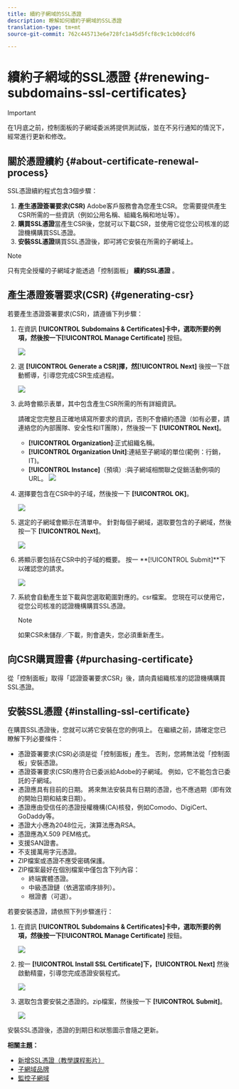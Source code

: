 ```yaml
---
title: 續約子網域的SSL憑證
description: 瞭解如何續約子網域的SSL憑證
translation-type: tm+mt
source-git-commit: 762c445713e6e728fc1a45d5fcf8c9c1cb0dcdf6

---
```



# 續約子網域的SSL憑證 {#renewing-subdomains-ssl-certificates}

>[!IMPORTANT]
>
>在1月底之前，控制面板的子網域委派將提供測試版，並在不另行通知的情況下，經常進行更新和修改。

## 關於憑證續約 {#about-certificate-renewal-process}

SSL憑證續約程式包含3個步驟：

1. **產生憑證簽署要求(CSR)** Adobe客戶服務會為您產生CSR。 您需要提供產生CSR所需的一些資訊（例如公用名稱、組織名稱和地址等）。
1. **購買SSL憑證**&#x200B;當產生CSR後，您就可以下載CSR，並使用它從您公司核准的認證機構購買SSL憑證。
1. **安裝SSL憑證**&#x200B;購買SSL憑證後，即可將它安裝在所需的子網域上。

>[!NOTE]
>
>只有完全授權的子網域才能透過「控制面板」 **續約SSL憑證** 。

## 產生憑證簽署要求(CSR) {#generating-csr}

若要產生憑證簽署要求(CSR)，請遵循下列步驟：

1. 在資訊 **[!UICONTROL Subdomains & Certificates]**卡中，選取所要的例項，然後按一下**[!UICONTROL Manage Certificate]** 按鈕。

   ![](assets/renewal1.png)

1. 選 **[!UICONTROL Generate a CSR]**擇，然**[!UICONTROL Next]** 後按一下啟動嚮導，引導您完成CSR生成過程。

   ![](assets/renewal2.png)

1. 此時會顯示表單，其中包含產生CSR所需的所有詳細資訊。

   請確定您完整且正確地填寫所要求的資訊，否則不會續約憑證（如有必要，請連絡您的內部團隊、安全性和IT團隊），然後按一下 **[!UICONTROL Next]**。

   * **[!UICONTROL Organization]**:正式組織名稱。
   * **[!UICONTROL Organization Unit]**:連結至子網域的單位(範例：行銷，IT)。
   * **[!UICONTROL Instance]**（預填）:與子網域相關聯之促銷活動例項的URL。
   ![](assets/renewal3.png)

1. 選擇要包含在CSR中的子域，然後按一下 **[!UICONTROL OK]**。

   ![](assets/renewal4.png)

1. 選定的子網域會顯示在清單中。 針對每個子網域，選取要包含的子網域，然後按一下 **[!UICONTROL Next]**。

   ![](assets/renewal5.png)

1. 將顯示要包括在CSR中的子域的概要。 按一 **[!UICONTROL Submit]**下以確認您的請求。

   ![](assets/renewal6.png)

1. 系統會自動產生並下載與您選取範圍對應的。csr檔案。 您現在可以使用它，從您公司核准的認證機構購買SSL憑證。

   >[!NOTE]
   >
   >如果CSR未儲存／下載，則會遺失，您必須重新產生。

## 向CSR購買證書 {#purchasing-certificate}

從「控制面板」取得「認證簽署要求CSR」後，請向貴組織核准的認證機構購買SSL憑證。

## 安裝SSL憑證 {#installing-ssl-certificate}

在購買SSL憑證後，您就可以將它安裝在您的例項上。 在繼續之前，請確定您已瞭解下列必要條件：

* 憑證簽署要求(CSR)必須是從「控制面板」產生。 否則，您將無法從「控制面板」安裝憑證。
* 憑證簽署要求(CSR)應符合已委派給Adobe的子網域。 例如，它不能包含已委託的子網域。
* 憑證應具有目前的日期。 將來無法安裝具有日期的憑證，也不應過期（即有效的開始日期和結束日期）。
* 憑證應由受信任的憑證授權機構(CA)核發，例如Comodo、DigiCert、GoDaddy等。
* 憑證大小應為2048位元，演算法應為RSA。
* 憑證應為X.509 PEM格式。
* 支援SAN證書。
* 不支援萬用字元憑證。
* ZIP檔案或憑證不應受密碼保護。
* ZIP檔案最好在個別檔案中僅包含下列內容：
   * 終端實體憑證。
   * 中級憑證鏈（依適當順序排列）。
   * 根證書（可選）。

若要安裝憑證，請依照下列步驟進行：

1. 在資訊 **[!UICONTROL Subdomains & Certificates]**卡中，選取所要的例項，然後按一下**[!UICONTROL Manage Certificate]** 按鈕。

   ![](assets/renewal1.png)

1. 按一 **[!UICONTROL Install SSL Certificate]**下，**[!UICONTROL Next]** 然後啟動精靈，引導您完成憑證安裝程式。

   ![](assets/install1.png)

1. 選取包含要安裝之憑證的。zip檔案，然後按一下 **[!UICONTROL Submit]**。

   ![](assets/install2.png)

安裝SSL憑證後，憑證的到期日和狀態圖示會隨之更新。

**相關主題：**

* [新增SSL憑證（教學課程影片）](https://docs.adobe.com/content/help/en/campaign-learn/campaign-standard-tutorials/administrating/control-panel/adding-ssl-certificates.html)
* [子網域品牌](../../subdomains-certificates/using/subdomains-branding.md)
* [監控子網域](../../subdomains-certificates/using/monitoring-subdomains.md)